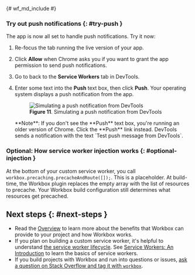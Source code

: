 {# wf_md_include #}
### Try out push notifications {: #try-push }

The app is now all set to handle push notifications. Try it now:

1. Re-focus the tab running the live version of your app.
1. Click **Allow** when Chrome asks you if you want to grant the app
   permission to send push notifications.
1. Go to back to the **Service Workers** tab in DevTools.
1. Enter some text into the **Push** text box, then click **Push**. Your operating system
   displays a push notification from the app.

     <figure>
       <img src="/web/tools/workbox/guides/codelabs/imgs/shared/push.png"
         alt="Simulating a push notification from DevTools"/>
       <figcaption>
         <b>Figure 11</b>. Simulating a push notification from DevTools
       </figcaption>
     </figure>

    <aside class="note">**Note**: If you don't see the **Push** text box, you're running an older
    version of Chrome. Click the **Push** link instead. DevTools sends a notification with the
    text `Test push message from DevTools`.</aside>

### Optional: How service worker injection works {: #optional-injection }

At the bottom of your custom service worker, you call `workbox.precaching.precacheAndRoute([]);`.
This is a placeholder. At build-time, the Workbox plugin replaces the empty array with the list
of resources to precache. Your Workbox build configuration still determines what resources
get precached.

## Next steps {: #next-steps }

* Read the [Overview](/web/tools/workbox/overview) to learn more about the benefits that
  Workbox can provide to your project and how Workbox works.
* If you plan on building a custom service worker, it's helpful to understand [the service
  worker lifecycle](/web/fundamentals/primers/service-workers/lifecycle). See [Service Workers:
  An Introduction](/web/fundamentals/primers/service-workers/) to learn the basics of service
  workers.
* If you build projects with Workbox and run into questions or issues, [ask a question on
  Stack Overflow and tag it with `workbox`][SO].

[SO]: https://stackoverflow.com/questions/ask?tags=workbox
